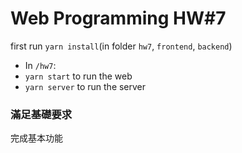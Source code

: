 # Web Programming HW#7
first run `yarn install`(in folder `hw7`, `frontend`, `backend`)
* In `/hw7`:
* `yarn start` to run the web
* `yarn server` to run the server
### 滿足基礎要求
完成基本功能